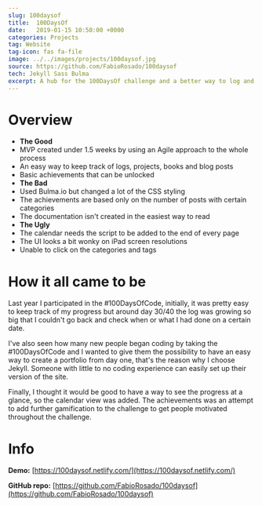 ```yaml
---
slug: 100daysof
title:  100DaysOf
date:   2019-01-15 10:50:00 +0000
categories: Projects
tag: Website
tag-icon: fas fa-file
image: ../../images/projects/100daysof.jpg
source: https://github.com/FabioRosado/100daysof
tech: Jekyll Sass Bulma
excerpt: A hub for the 100DaysOf challenge and a better way to log and keep track of the user progress.
---
```

# Overview

- **The Good**
 - MVP created under 1.5 weeks by using an Agile approach to the whole process
 - An easy way to keep track of logs, projects, books and blog posts
 - Basic achievements that can be unlocked
- **The Bad**
 - Used Bulma.io but changed a lot of the CSS styling
 - The achievements are based only on the number of posts with certain categories
 - The documentation isn't created in the easiest way to read
- **The Ugly**
 - The calendar needs the script to be added to the end of every page
 - The UI looks a bit wonky on iPad screen resolutions
 - Unable to click on the categories and tags

# How it all came to be

Last year I participated in the #100DaysOfCode, initially, it was pretty easy to keep track of my progress but around day 30/40 the log was growing so big that I couldn't go back and check when or what I had done on a certain date.

I've also seen how many new people began coding by taking the #100DaysOfCode and I wanted to give them the possibility to have an easy way to create a portfolio from day one, that's the reason why I choose Jekyll. Someone with little to no coding experience can easily set up their version of the site.

Finally, I thought it would be good to have a way to see the progress at a glance, so the calendar view was added. The achievements was an attempt to add further gamification to the challenge to get people motivated throughout the challenge.

# Info

**Demo:** [https://100daysof.netlify.com/](https://100daysof.netlify.com/)

**GitHub repo:** [https://github.com/FabioRosado/100daysof](https://github.com/FabioRosado/100daysof)
